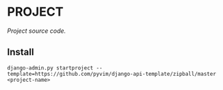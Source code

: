 # PROJECT #
*Project source code.*

## Install ##
`django-admin.py startproject --template=https://github.com/pyvim/django-api-template/zipball/master <project-name>`
